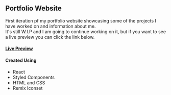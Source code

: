 ## Portfolio Website

First iteration pf my portfolio website showcasing some of the projects I have worked on and information about me.\
It's still W.I.P and I am going to continue working on it, but if you want to see a live preview you can click the link below.

#### [Live Preview](https://portfolio-website-pi-seven.vercel.app/)

#### Created Using
- React
- Styled Components
- HTML and CSS
- Remix Iconset
